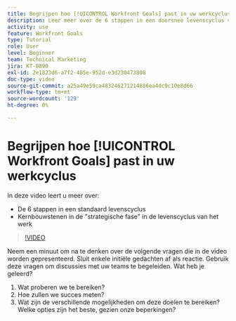 ```yaml
---
title: Begrijpen hoe [!UICONTROL Workfront Goals] past in uw werkcyclus
description: Leer meer over de 6 stappen in een doorsnee levenscyclus van een werk en de kernbouwstenen in de "strategische fase" in de levenscyclus van het werk.
activity: use
feature: Workfront Goals
type: Tutorial
role: User
level: Beginner
team: Technical Marketing
jira: KT-8890
exl-id: 2e1823d6-a7f2-485e-952d-e3d230473808
doc-type: video
source-git-commit: a25a49e59ca483246271214886ea4dc9c10e8d66
workflow-type: tm+mt
source-wordcount: '129'
ht-degree: 0%

---
```


# Begrijpen hoe [!UICONTROL Workfront Goals] past in uw werkcyclus

In deze video leert u meer over:

* De 6 stappen in een standaard levenscyclus
* Kernbouwstenen in de &quot;strategische fase&quot; in de levenscyclus van het werk

>[!VIDEO](https://video.tv.adobe.com/v/335184/?quality=12&learn=on)

<!--
Your turn graphic
-->

Neem een minuut om na te denken over de volgende vragen die in de video worden gepresenteerd. Sluit enkele initiële gedachten af als reactie. Gebruik deze vragen om discussies met uw teams te begeleiden. Wat heb je geleerd?

1. Wat proberen we te bereiken?
1. Hoe zullen we succes meten?
1. Wat zijn de verschillende mogelijkheden om deze doelen te bereiken? Welke opties zijn het beste, gezien onze beperkingen?
